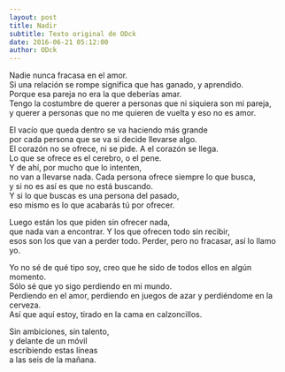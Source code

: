 ```yaml
---
layout: post
title: Nadir
subtitle: Texto original de ODck
date: 2016-06-21 05:12:00
author: ODck
---
```


Nadie nunca fracasa en el amor.  
Si una relación se rompe significa que has ganado, y aprendido.  
Porque esa pareja no era la que deberías amar.  
Tengo la costumbre de querer a personas que ni siquiera son mi pareja,  
y querer a personas que no me quieren de vuelta y eso no es amor.  

El vacío que queda dentro se va haciendo más grande  
por cada persona que se va si decide llevarse algo.  
El corazón no se ofrece, ni se pide. A el corazón se llega.  
Lo que se ofrece es el cerebro, o el pene.  
Y de ahí, por mucho que lo intenten,  
no van a llevarse nada. Cada persona ofrece siempre lo que busca,  
y si no es así es que no está buscando.  
Y si lo que buscas es una persona del pasado,  
eso mismo es lo que acabarás tú por ofrecer.  

Luego están los que piden sin ofrecer nada,  
que nada van a encontrar. Y los que ofrecen todo sin recibir,  
esos son los que van a perder todo. Perder, pero no fracasar, así lo llamo yo.  

Yo no sé de qué tipo soy, creo que he sido de todos ellos en algún momento.  
Sólo sé que yo sigo perdiendo en mi mundo.  
Perdiendo en el amor, perdiendo en juegos de azar y perdiéndome en la cerveza.  
Así que aquí estoy, tirado en la cama en calzoncillos.  

Sin ambiciones, sin talento,  
y delante de un móvil  
escribiendo estas líneas  
a las seis de la mañana.  